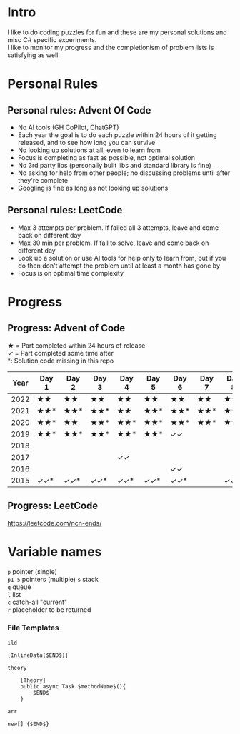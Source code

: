 # Intro

I like to do coding puzzles for fun and these are my personal solutions and misc C# specific experiments.   
I like to monitor my progress and the completionism of problem lists is satisfying as well.  

# Personal Rules

## Personal rules: Advent Of Code
- No AI tools (GH CoPilot, ChatGPT)
- Each year the goal is to do each puzzle within 24 hours of it getting released, and to see how long you can survive
- No looking up solutions at all, even to learn from
- Focus is completing as fast as possible, not optimal solution
- No 3rd party libs (personally built libs and standard library is fine)
- No asking for help from other people; no discussing problems until after they're complete
- Googling is fine as long as not looking up solutions

## Personal rules: LeetCode
- Max 3 attempts per problem. If failed all 3 attempts, leave and come back on different day
- Max 30 min per problem. If fail to solve, leave and come back on different day
- Look up a solution or use AI tools for help only to learn from, but if you do then don't attempt the problem until at least a month has gone by
- Focus is on optimal time complexity

# Progress

## Progress: Advent of Code

**★**  = Part completed within 24 hours of release  
*✓* = Part completed some time after  
*: Solution code missing in this repo

| Year | Day 1   | Day 2   | Day 3   | Day 4   | Day 5   | Day 6   | Day 7   | Day 8   | Day 9   | Day 10  | Day 11  | Day 12  | Day 13   | Day 14  | Day 15  | Day 16    | Day 17 | Day 18 | Day 19 | Day 20 | Day 21 | Day 22 | Day 23 | Day 24 | Day 25 |
|------|---------|---------|---------|---------|---------|---------|---------|---------|---------|---------|---------|---------|----------|---------|---------|-----------|--------|--------|--------|--------|--------|--------|--------|--------|--------|
| 2022 | **★★**  | **★★**  | **★★**  | **★★**  | **★★**  | **★★**  | **★★**  | **★★**  | **★★**  | **★★**  | **★★**  | **★★**  | **★***✓* |         |         |           |        |        |        |        |        |        |        |        |        |
| 2021 | **★★*** | **★★*** | **★★*** | **★★**  | **★★*** | **★★*** | **★★*** | **★★*** | **★★*** | **★★*** | **★★*** | **★★*** | **★★***  | **★★*** | **★★*** | **★***✓** |        |        |        |        |        |        |        |        |        |
| 2020 | **★★*** | **★★**  | **★★*** | **★★*** | **★★*** | **★★*** | **★★*** | **★★*** | **★★*** |         |         |         |          |         |         |           |        |        |        |        |        |        |        |        |        |
| 2019 | **★★*** | **★★*** | **★★*** | **★★*** | **★★*** | *✓✓*    |         |         |         |         |         |         |          |         |         |           |        |        |        |        |        |        |        |        |        |
| 2018 |         |         |         |         |         |         |         |         |         |         | *✓*     |         |          |         |         |           |        |        |        |        |        |        |        |        |        |
| 2017 |         |         |         | *✓✓*    |         |         |         |         |         |         |         | *✓✓*    |          |         |         |           |        |        |        |        |        |        |        |        |        |
| 2016 |         |         |         |         |         | *✓✓*    |         |         |         |         |         |         | *✓✓*     |         |         |           |        |        |        |        |        |        |        |        |        |
| 2015 | *✓✓**   | *✓✓**   | *✓✓**   | *✓✓**   | *✓✓**   | *✓✓**   |         | *✓✓*    |         |         |         |         |          |         |         |           |        |        |        |        |        |        |        |        |        |

## Progress: LeetCode

https://leetcode.com/ncn-ends/

# Variable names
`p` pointer (single)  
`p1-5` pointers (multiple)
`s` stack   
`q` queue  
`l` list  
`c` catch-all "current"  
`r` placeholder to be returned



### File Templates

`ild`  
```
[InlineData($END$)]
```  
  
`theory`
```
    [Theory]
    public async Task $methodName$(){
        $END$
    }
```

`arr`
```
new[] {$END$}
```